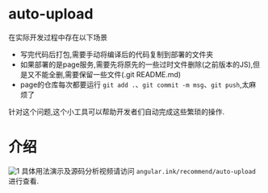 # auto-upload
在实际开发过程中存在以下场景
 - 写完代码后打包,需要手动将编译后的代码复制到部署的文件夹
 - 如果部署的是page服务,需要先将原先的一些过时文件删除(之前版本的JS),但是又不能全删,需要保留一些文件(.git README.md) 
 - page的仓库每次都要运行 `git add .`、`git commit -m msg`、`git push`,太麻烦了 

针对这个问题,这个小工具可以帮助开发者们自动完成这些繁琐的操作.
# 介绍
![1](https://github.com/Eve-1995/auto-upload/blob/master/img/form.png)
具体用法演示及源码分析视频请访问 `angular.ink/recommend/auto-upload` 进行查看.